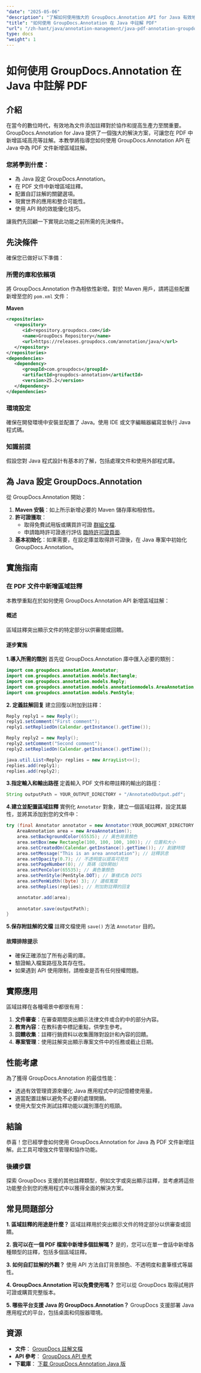 ```yaml
---
"date": "2025-05-06"
"description": "了解如何使用強大的 GroupDocs.Annotation API for Java 有效地使用區域高亮註釋 PDF 文檔，從而增強協作和生產力。"
"title": "如何使用 GroupDocs.Annotation 在 Java 中註解 PDF"
"url": "/zh-hant/java/annotation-management/java-pdf-annotation-groupdocs-java/"
type: docs
"weight": 1
---
```


# 如何使用 GroupDocs.Annotation 在 Java 中註解 PDF

## 介紹

在當今的數位時代，有效地為文件添加註釋對於協作和提高生產力至關重要。 GroupDocs.Annotation for Java 提供了一個強大的解決方案，可讓您在 PDF 中新增區域高亮等註解。本教學將指導您如何使用 GroupDocs.Annotation API 在 Java 中為 PDF 文件新增區域註解。

### 您將學到什麼：
- 為 Java 設定 GroupDocs.Annotation。
- 在 PDF 文件中新增區域註釋。
- 配置自訂註解的關鍵選項。
- 現實世界的應用和整合可能性。
- 使用 API 時的效能優化技巧。

讓我們先回顧一下實現此功能之前所需的先決條件。

## 先決條件

確保您已做好以下準備：

### 所需的庫和依賴項
將 GroupDocs.Annotation 作為相依性新增。對於 Maven 用戶，請將這些配置新增至您的 `pom.xml` 文件：

**Maven**
```xml
<repositories>
   <repository>
      <id>repository.groupdocs.com</id>
      <name>GroupDocs Repository</name>
      <url>https://releases.groupdocs.com/annotation/java/</url>
   </repository>
</repositories>
<dependencies>
   <dependency>
      <groupId>com.groupdocs</groupId>
      <artifactId>groupdocs-annotation</artifactId>
      <version>25.2</version>
   </dependency>
</dependencies>
```

### 環境設定
確保在開發環境中安裝並配置了 Java。使用 IDE 或文字編輯器編寫並執行 Java 程式碼。

### 知識前提
假設您對 Java 程式設計有基本的了解，包括處理文件和使用外部程式庫。

## 為 Java 設定 GroupDocs.Annotation

從 GroupDocs.Annotation 開始：
1. **Maven 安裝**：如上所示新增必要的 Maven 儲存庫和相依性。
2. **許可證獲取**：
   - 取得免費試用版或購買許可證 [群組文檔](https://purchase。groupdocs.com/buy).
   - 申請臨時許可證進行評估 [臨時許可證頁面](https://purchase。groupdocs.com/temporary-license/).
3. **基本初始化**：如果需要，在設定庫並取得許可證後，在 Java 專案中初始化 GroupDocs.Annotation。

## 實施指南

### 在 PDF 文件中新增區域註釋

本教學重點在於如何使用 GroupDocs.Annotation API 新增區域註解：

#### 概述
區域註釋突出顯示文件的特定部分以供審閱或回饋。

#### 逐步實施
**1.導入所需的類別**
首先從 GroupDocs.Annotation 庫中匯入必要的類別：
```java
import com.groupdocs.annotation.Annotator;
import com.groupdocs.annotation.models.Rectangle;
import com.groupdocs.annotation.models.Reply;
import com.groupdocs.annotation.models.annotationmodels.AreaAnnotation;
import com.groupdocs.annotation.models.PenStyle;
```
**2. 定義註解回复**
建立回復以附加到註釋：
```java
Reply reply1 = new Reply();
reply1.setComment("First comment");
reply1.setRepliedOn(Calendar.getInstance().getTime());

Reply reply2 = new Reply();
reply2.setComment("Second comment");
reply2.setRepliedOn(Calendar.getInstance().getTime());

java.util.List<Reply> replies = new ArrayList<>();
replies.add(reply1);
replies.add(reply2);
```
**3.指定輸入和輸出路徑**
定義輸入 PDF 文件和帶註釋的輸出的路徑：
```java
String outputPath = YOUR_OUTPUT_DIRECTORY + "/AnnotatedOutput.pdf";
```
**4.建立並配置區域註釋**
實例化 `Annotator` 對象，建立一個區域註釋，設定其屬性，並將其添加到您的文件中：
```java
try (final Annotator annotator = new Annotator(YOUR_DOCUMENT_DIRECTORY + "/InputDocument.pdf")) {
    AreaAnnotation area = new AreaAnnotation();
    area.setBackgroundColor(65535); // 黃色背景顏色
    area.setBox(new Rectangle(100, 100, 100, 100)); // 位置和大小
    area.setCreatedOn(Calendar.getInstance().getTime()); // 創建時間
    area.setMessage("This is an area annotation"); // 註釋訊息
    area.setOpacity(0.7); // 不透明度以提高可見性
    area.setPageNumber(0); // 頁碼（從0開始）
    area.setPenColor(65535); // 黃色筆顏色
    area.setPenStyle(PenStyle.DOT); // 筆樣式為 DOTS
    area.setPenWidth((byte) 3); // 邊框寬度
    area.setReplies(replies); // 附加對註釋的回复

    annotator.add(area);
    
    annotator.save(outputPath);
}
```
**5.保存附註解的文檔**
註釋文檔使用 `save()` 方法 `Annotator` 目的。

#### 故障排除提示
- 確保正確添加了所有必需的庫。
- 驗證輸入檔案路徑及其存在性。
- 如果遇到 API 使用限制，請檢查是否有任何授權問題。

## 實際應用

區域註釋在各種場景中都很有用：
1. **文件審查**：在審查期間突出顯示法律文件或合約中的部分內容。
2. **教育內容**：在教科書中標記重點，供學生參考。
3. **回饋收集**：註釋行銷資料以收集團隊對設計和內容的回饋。
4. **專案管理**：使用註解突出顯示專案文件中的任務或截止日期。

## 性能考慮
為了獲得 GroupDocs.Annotation 的最佳性能：
- 透過有效管理資源來優化 Java 應用程式中的記憶體使用量。
- 適當配置註解以避免不必要的處理開銷。
- 使用大型文件測試註釋功能以識別潛在的瓶頸。

## 結論

恭喜！您已經學會如何使用 GroupDocs.Annotation for Java 為 PDF 文件新增註解。此工具可增強文件管理和協作功能。

### 後續步驟
探索 GroupDocs 支援的其他註釋類型，例如文字或突出顯示註釋，並考慮將這些功能整合到您的應用程式中以獲得全面的解決方案。

## 常見問題部分
**1. 區域註釋的用途是什麼？**
區域註釋用於突出顯示文件的特定部分以供審查或回饋。

**2. 我可以在一個 PDF 檔案中新增多個註解嗎？**
是的，您可以在單一會話中新增各種類型的註釋，包括多個區域註釋。

**3. 如何自訂註解的外觀？**
使用 API 方法自訂背景顏色、不透明度和畫筆樣式等屬性。

**4. GroupDocs.Annotation 可以免費使用嗎？**
您可以從 GroupDocs 取得試用許可證或購買完整版本。

**5. 哪些平台支援 Java 的 GroupDocs.Annotation？**
GroupDocs 支援部署 Java 應用程式的平台，包括桌面和伺服器環境。

## 資源
- **文件**： [GroupDocs 註解文檔](https://docs.groupdocs.com/annotation/java/)
- **API 參考**： [GroupDocs API 參考](https://reference.groupdocs.com/annotation/java/)
- **下載庫**： [下載 GroupDocs.Annotation Java 版](https://downloads.groupdocs.com/annotation/java/)